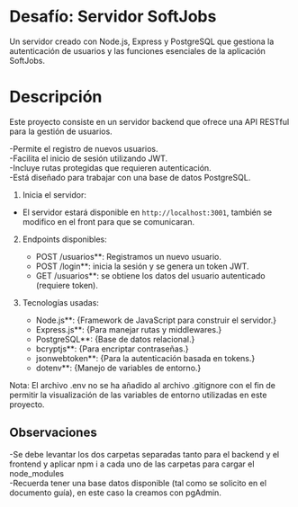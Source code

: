 # Desafío: Servidor SoftJobs
Un servidor creado con Node.js, Express y PostgreSQL que gestiona la autenticación de usuarios y las funciones esenciales de la aplicación SoftJobs.<br>
# Descripción
Este proyecto consiste en un servidor backend que ofrece una API RESTful para la gestión de usuarios.<br>

-Permite el registro de nuevos usuarios.<br>
-Facilita el inicio de sesión utilizando JWT.<br>
-Incluye rutas protegidas que requieren autenticación.<br>
-Está diseñado para trabajar con una base de datos PostgreSQL.<br>


1. Inicia el servidor:<br>

- El servidor estará disponible en `http://localhost:3001`, también se modifico en el front para que se comunicaran.<br>

2. Endpoints disponibles:<br>
    - POST /usuarios**: Registramos un nuevo usuario.<br>
    - POST /login**: inicia la sesión y se genera un token JWT.<br>
    - GET /usuarios**: se obtiene los datos del usuario autenticado (requiere token).<br>

3. Tecnologías usadas:<br>

    - Node.js**: {Framework de JavaScript para construir el servidor.}<br>
    - Express.js**: {Para manejar rutas y middlewares.}<br>
    - PostgreSQL**: {Base de datos relacional.}<br>
    - bcryptjs**: {Para encriptar contraseñas.}<br>
    - jsonwebtoken**: {Para la autenticación basada en tokens.}<br>
    - dotenv**: {Manejo de variables de entorno.}<br>



Nota: El archivo .env no se ha añadido al archivo .gitignore con el fin de permitir la visualización de las variables de entorno utilizadas en este proyecto.<br>

## Observaciones

-Se debe levantar los dos carpetas separadas tanto para el backend y el frontend y aplicar npm i a cada uno de las carpetas para cargar el node_modules<br>
-Recuerda tener una base datos disponible (tal como se solicito en el documento guía), en este caso la creamos con pgAdmin.

